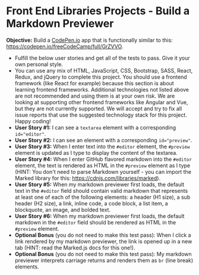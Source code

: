 # Front End Libraries Projects - Build a Markdown Previewer
__Objective:__ Build a [CodePen.io](https://codepen.io/) app that is functionally similar to this: <https://codepen.io/freeCodeCamp/full/GrZVVO>.
* Fulfill the below user stories and get all of the tests to pass. Give it your own personal style.
* You can use any mix of HTML, JavaScript, CSS, Bootstrap, SASS, React, Redux, and jQuery to complete this project. You should use a frontend framework (like React for example) because this section is about learning frontend frameworks. Additional technologies not listed above are not recommended and using them is at your own risk. We are looking at supporting other frontend frameworks like Angular and Vue, but they are not currently supported. We will accept and try to fix all issue reports that use the suggested technology stack for this project. Happy coding!
* __User Story #1:__ I can see a `textarea` element with a corresponding `id="editor"`.
* __User Story #2:__ I can see an element with a corresponding `id="preview"`.
* __User Story #3:__ When I enter text into the `#editor` element, the `#preview` element is updated as I type to display the content of the textarea.
* __User Story #4:__ When I enter GitHub flavored markdown into the `#editor` element, the text is rendered as HTML in the `#preview` element as I type (HINT: You don't need to parse Markdown yourself - you can import the Marked library for this: https://cdnjs.com/libraries/marked).
* __User Story #5:__ When my markdown previewer first loads, the default text in the `#editor` field should contain valid markdown that represents at least one of each of the following elements: a header (H1 size), a sub header (H2 size), a link, inline code, a code block, a list item, a blockquote, an image, and bolded text.
* __User Story #6:__ When my markdown previewer first loads, the default markdown in the `#editor` field should be rendered as HTML in the `#preview` element.
* __Optional Bonus__ (you do not need to make this test pass): When I click a link rendered by my markdown previewer, the link is opened up in a new tab (HINT: read the Marked.js docs for this one!).
* __Optional Bonus__ (you do not need to make this test pass): My markdown previewer interprets carriage returns and renders them as `br` (line break) elements.

